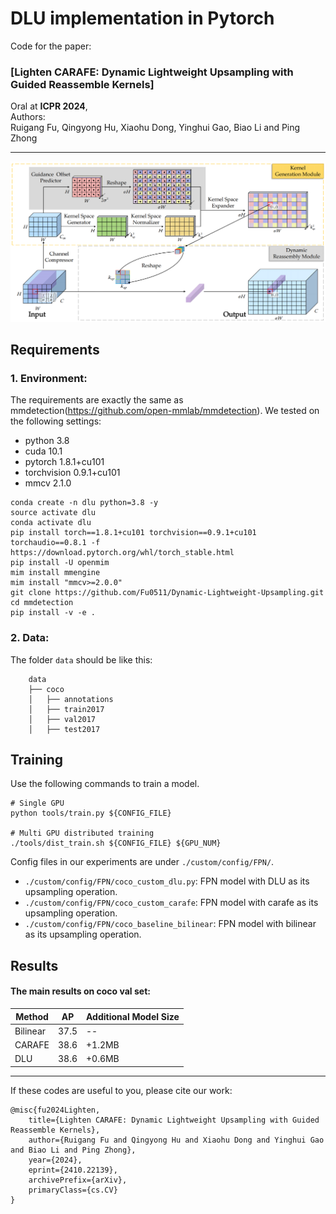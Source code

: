# DLU implementation in Pytorch 

Code for the paper:
### [Lighten CARAFE: Dynamic Lightweight Upsampling with Guided Reassemble Kernels]

Oral at **ICPR 2024**,
<br>
Authors:
<br>
Ruigang Fu,
Qingyong Hu,
Xiaohu Dong,
Yinghui Gao,
Biao Li and
Ping Zhong
<br>

----------

![Framework](docs/framework.png)

## Requirements
### 1. Environment:
The requirements are exactly the same as mmdetection(https://github.com/open-mmlab/mmdetection). We tested on the following settings:

- python 3.8
- cuda 10.1
- pytorch 1.8.1+cu101
- torchvision 0.9.1+cu101
- mmcv 2.1.0


```setup
conda create -n dlu python=3.8 -y
source activate dlu
conda activate dlu
pip install torch==1.8.1+cu101 torchvision==0.9.1+cu101 torchaudio==0.8.1 -f https://download.pytorch.org/whl/torch_stable.html
pip install -U openmim
mim install mmengine
mim install "mmcv>=2.0.0"
git clone https://github.com/Fu0511/Dynamic-Lightweight-Upsampling.git
cd mmdetection
pip install -v -e .
```

### 2. Data:

The folder `data` should be like this:
```
    data
    ├── coco
    │   ├── annotations
    │   ├── train2017
    │   ├── val2017
    │   ├── test2017
```

## Training

Use the following commands to train a model.


```train
# Single GPU
python tools/train.py ${CONFIG_FILE}

# Multi GPU distributed training
./tools/dist_train.sh ${CONFIG_FILE} ${GPU_NUM}
```
Config files in our experiments are under `./custom/config/FPN/`.
- `./custom/config/FPN/coco_custom_dlu.py`: FPN model with DLU as its upsampling operation.
- `./custom/config/FPN/coco_custom_carafe`: FPN model with carafe as its upsampling operation.
- `./custom/config/FPN/coco_baseline_bilinear`: FPN model with bilinear as its upsampling operation.


## Results
#### The main results on coco val set:
| Method   |   AP  | Additional Model Size|
| -------- | ----- | -------------------- | 
| Bilinear | 37.5  |          --          |
| CARAFE   | 38.6  |       +1.2MB         |
| DLU      | 38.6  |       +0.6MB         |


----------
If these codes are useful to you, please cite our work:
```
@misc{fu2024Lighten,
    title={Lighten CARAFE: Dynamic Lightweight Upsampling with Guided Reassemble Kernels},
    author={Ruigang Fu and Qingyong Hu and Xiaohu Dong and Yinghui Gao and Biao Li and Ping Zhong},
    year={2024},
    eprint={2410.22139},
    archivePrefix={arXiv},
    primaryClass={cs.CV}
}
```
